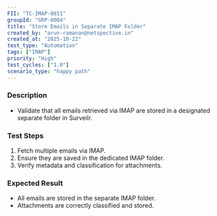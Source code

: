 ```yaml
---
FII: "TC-IMAP-0011"
groupId: "GRP-0004"
title: "Store Emails in Separate IMAP Folder"
created_by: "arun-ramanan@netspective.in"
created_at: "2025-10-22"
test_type: "Automation"
tags: ["IMAP"]
priority: "High"
test_cycles: ["1.0"]
scenario_type: "happy path"
---
```


### Description
- Validate that all emails retrieved via IMAP are stored in a designated separate folder in Surveilr.

### Test Steps
1. Fetch multiple emails via IMAP.  
2. Ensure they are saved in the dedicated IMAP folder.  
3. Verify metadata and classification for attachments.  

### Expected Result
- All emails are stored in the separate IMAP folder.  
- Attachments are correctly classified and stored.
